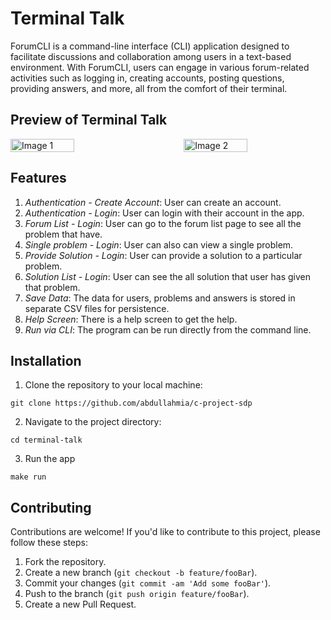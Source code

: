 # Terminal Talk

ForumCLI is a command-line interface (CLI) application designed to facilitate discussions and collaboration among users in a text-based environment. With ForumCLI, users can engage in various forum-related activities such as logging in, creating accounts, posting questions, providing answers, and more, all from the comfort of their terminal.

## Preview of Terminal Talk
<div style="display: flex; justify-content: space-between;">
    <img src="https://github-production-user-asset-6210df.s3.amazonaws.com/57964315/327927864-dcd0eb54-03f5-4c6e-93de-c6e8b89e894a.png?X-Amz-Algorithm=AWS4-HMAC-SHA256&X-Amz-Credential=AKIAVCODYLSA53PQK4ZA%2F20240504%2Fus-east-1%2Fs3%2Faws4_request&X-Amz-Date=20240504T062508Z&X-Amz-Expires=300&X-Amz-Signature=5b92a517ca6ceff4378668ef2b925a2303849594313a9c49cb001e766aa8c8fd&X-Amz-SignedHeaders=host&actor_id=57964315&key_id=0&repo_id=778438980" alt="Image 1" width="45%">
    <img src="https://github-production-user-asset-6210df.s3.amazonaws.com/57964315/327927846-85fbb8a5-fdbe-41d6-9b79-6fe6734239cc.png?X-Amz-Algorithm=AWS4-HMAC-SHA256&X-Amz-Credential=AKIAVCODYLSA53PQK4ZA%2F20240504%2Fus-east-1%2Fs3%2Faws4_request&X-Amz-Date=20240504T062450Z&X-Amz-Expires=300&X-Amz-Signature=b28044532d1e8b316e32dc708dfa201f1c83752413207e3d3327fa59858d7a76&X-Amz-SignedHeaders=host&actor_id=57964315&key_id=0&repo_id=778438980" alt="Image 2" width="45%">
</div>

## Features

1. *Authentication - Create Account*: User can create an account.
2. *Authentication - Login*: User can login with their account in the app.
3. *Forum List - Login*: User can go to the forum list page to see all the problem that have.
4. *Single problem - Login*: User can also can view a single problem.
5. *Provide Solution - Login*: User can provide a solution to a particular problem.
7. *Solution List - Login*: User can see the all solution that user has given that problem.
8. *Save Data*: The data for users, problems and answers is stored in separate CSV files for persistence.
9. *Help Screen*: There is a help screen to get the help.
10. *Run via CLI*: The program can be run directly from the command line.


## Installation

1. Clone the repository to your local machine:

```
git clone https://github.com/abdullahmia/c-project-sdp
```


2. Navigate to the project directory:
```
cd terminal-talk
```

3. Run the app
```
make run
```

## Contributing

Contributions are welcome! If you'd like to contribute to this project, please follow these steps:

1. Fork the repository.
2. Create a new branch (`git checkout -b feature/fooBar`).
3. Commit your changes (`git commit -am 'Add some fooBar'`).
4. Push to the branch (`git push origin feature/fooBar`).
5. Create a new Pull Request.